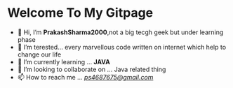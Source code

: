 # Welcome To My Gitpage
- 👋 Hi, I’m **PrakashSharma2000**,not a big tecgh geek but under learning phase
- 👀 I’m terested... every marvellous code written on internet which help to change our life
- 🌱 I’m currently learning ... **JAVA**
- 💞️ I’m looking to collaborate on ... Java related thing
- 📫 How to reach me ... *ps4687675@gmail.com*

<!---
PrakashSharma2000/PrakashSharma2000 is a ✨ special ✨ repository because its `README.md` (this file) appears on your GitHub profile.
You can click the Preview link to take a look at your changes.
--->
